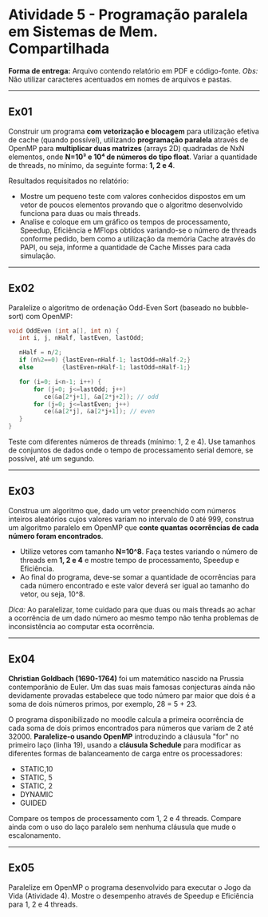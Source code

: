 # Atividade 5 - Programação paralela em Sistemas de Mem. Compartilhada

**Forma de entrega:** Arquivo contendo relatório em PDF e código-fonte.
*Obs:* Não utilizar caracteres acentuados em nomes de arquivos e pastas.

---

## Ex01
Construir um programa **com vetorização e blocagem** para utilização efetiva de cache (quando possível), utilizando **programação paralela** através de OpenMP para **multiplicar duas matrizes** (arrays 2D) quadradas de NxN elementos, onde **N=10³ e 10⁴ de números do tipo float**. Variar a quantidade de threads, no mínimo, da seguinte forma: **1, 2 e 4**.

Resultados requisitados no relatório:
- Mostre um pequeno teste com valores conhecidos dispostos em um vetor de poucos elementos provando que o algoritmo desenvolvido funciona para duas ou mais threads.
- Analise e coloque em um gráfico os tempos de processamento, Speedup, Eficiência e MFlops obtidos variando-se o número de threads conforme pedido, bem como a utilização da memória Cache através do PAPI, ou seja, informe a quantidade de Cache Misses para cada simulação.

---

## Ex02

Paralelize o algoritmo de ordenação Odd-Even Sort (baseado no bubble-sort) com OpenMP:
```C
void OddEven (int a[], int n) {
   int i, j, nHalf, lastEven, lastOdd;

   nHalf = n/2;
   if (n%2==0) {lastEven=nHalf-1; lastOdd=nHalf-2;}
   else        {lastEven=nHalf-1; lastOdd=nHalf-1;}

   for (i=0; i<n-1; i++) {
       for (j=0; j<=lastOdd; j++)
          ce(&a[2*j+1], &a[2*j+2]); // odd
       for (j=0; j<=lastEven; j++)
          ce(&a[2*j], &a[2*j+1]); // even
   }
}
```

Teste com diferentes números de threads (mínimo: 1, 2 e 4). Use tamanhos de conjuntos de dados onde o tempo de processamento serial demore, se possível, até um segundo.

---

## Ex03

Construa um algoritmo que, dado um vetor preenchido com números inteiros aleatórios cujos valores variam no intervalo de 0 até 999, construa um algoritmo paralelo em OpenMP que **conte quantas ocorrências de cada número foram encontrados**.

- Utilize vetores com tamanho **N=10^8**. Faça testes variando o número de threads em **1, 2 e 4** e mostre tempo de processamento, Speedup e Eficiência.
- Ao final do programa, deve-se somar a quantidade de ocorrências para cada número encontrado e este valor deverá ser igual ao tamanho do vetor, ou seja, 10^8.

_Dica:_ Ao paralelizar, tome cuidado para que duas ou mais threads ao achar a ocorrência de um dado número ao mesmo tempo não tenha problemas de inconsistência ao computar esta ocorrência.

---

## Ex04

**Christian Goldbach (1690-1764)** foi um matemático nascido na Prussia contemporânio de Euler. Um das suas mais famosas conjecturas ainda não devidamente provadas estabelece que todo número par maior que dois é a soma de dois números primos, por exemplo, 28 = 5 + 23.

O programa disponibilizado no moodle calcula a primeira ocorrência de cada soma de dois primos encontrados para números que variam de 2 até 32000. **Paralelize-o usando OpenMP** introduzindo a cláusula "for" no primeiro laço (linha 19), usando a **cláusula Schedule** para modificar as diferentes formas de balanceamento de carga entre os processadores:
- STATIC,10
- STATIC, 5
- STATIC, 2
- DYNAMIC
- GUIDED

Compare os tempos de processamento com 1, 2 e 4 threads. Compare ainda com o uso do laço paralelo sem nenhuma cláusula que mude o escalonamento.

---

## Ex05

Paralelize em OpenMP o programa desenvolvido para executar o Jogo da Vida (Atividade 4). Mostre o desempenho através de Speedup e Eficiência para 1, 2 e 4 threads.
